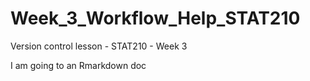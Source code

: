 # Week_3_Workflow_Help_STAT210
Version control lesson - STAT210 - Week 3

I am going to an Rmarkdown doc
